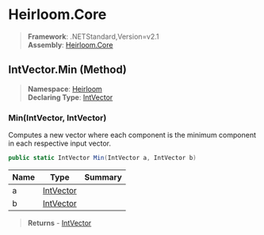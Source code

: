 # Heirloom.Core

> **Framework**: .NETStandard,Version=v2.1  
> **Assembly**: [Heirloom.Core][0]

## IntVector.Min (Method)

> **Namespace**: [Heirloom][0]  
> **Declaring Type**: [IntVector][1]

### Min(IntVector, IntVector)

Computes a new vector where each component is the minimum component in each respective input vector.

```cs
public static IntVector Min(IntVector a, IntVector b)
```

| Name | Type           | Summary |
|------|----------------|---------|
| a    | [IntVector][1] |         |
| b    | [IntVector][1] |         |

> **Returns** - [IntVector][1]

[0]: ../../../Heirloom.Core.md
[1]: ../IntVector.md
